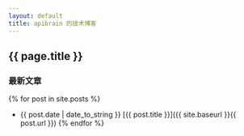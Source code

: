```yaml
---
layout: default
title: apibrain 的技术博客
---
```


## {{ page.title }}

### 最新文章

{% for post in site.posts %}
- {{ post.date | date_to_string }} [{{ post.title }}]({{ site.baseurl }}{{ post.url }})
{% endfor %}
